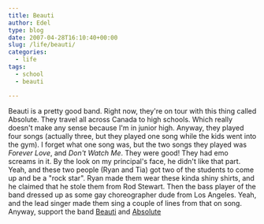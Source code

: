 ```yaml
---
title: Beauti
author: Edel
type: blog
date: 2007-04-28T16:10:40+00:00
slug: /life/beauti/
categories:
  - life
tags:
  - school
  - beauti

---
```

Beauti is a pretty good band. Right now, they're on tour with this thing called Absolute. They travel all across Canada to high schools. Which really doesn't make any sense because I'm in junior high. Anyway, they played four songs (actually three, but they played one song while the kids went into the gym). I forget what one song was, but the two songs they played was _Forever Love_, and _Don't Watch Me_. They were good! They had emo screams in it. By the look on my principal's face, he didn't like that part. Yeah, and these two people (Ryan and Tia) got two of the students to come up and be a "rock star". Ryan made them wear these kinda shiny shirts, and he claimed that he stole them from Rod Stewart. Then the bass player of the band dressed up as some gay choreographer dude from Los Angeles. Yeah, and the lead singer made them sing a couple of lines from that on song. Anyway, support the band [Beauti][1] and [Absolute][2]

 [1]: http://www.beauti.ca/
 [2]: http://www.absoluteontheweb.com/